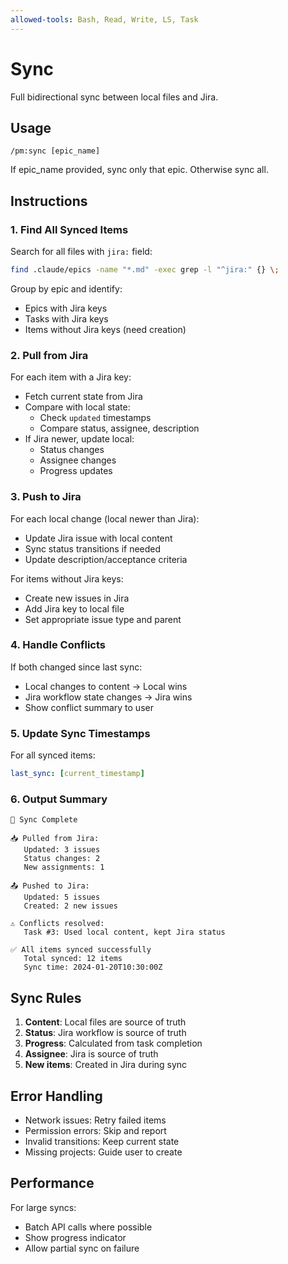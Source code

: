 ```yaml
---
allowed-tools: Bash, Read, Write, LS, Task
---
```


# Sync

Full bidirectional sync between local files and Jira.

## Usage
```
/pm:sync [epic_name]
```

If epic_name provided, sync only that epic. Otherwise sync all.

## Instructions

### 1. Find All Synced Items

Search for all files with `jira:` field:
```bash
find .claude/epics -name "*.md" -exec grep -l "^jira:" {} \;
```

Group by epic and identify:
- Epics with Jira keys
- Tasks with Jira keys
- Items without Jira keys (need creation)

### 2. Pull from Jira

For each item with a Jira key:
- Fetch current state from Jira
- Compare with local state:
  - Check `updated` timestamps
  - Compare status, assignee, description
- If Jira newer, update local:
  - Status changes
  - Assignee changes
  - Progress updates

### 3. Push to Jira

For each local change (local newer than Jira):
- Update Jira issue with local content
- Sync status transitions if needed
- Update description/acceptance criteria

For items without Jira keys:
- Create new issues in Jira
- Add Jira key to local file
- Set appropriate issue type and parent

### 4. Handle Conflicts

If both changed since last sync:
- Local changes to content → Local wins
- Jira workflow state changes → Jira wins
- Show conflict summary to user

### 5. Update Sync Timestamps

For all synced items:
```yaml
last_sync: [current_timestamp]
```

### 6. Output Summary

```
🔄 Sync Complete

📥 Pulled from Jira:
   Updated: 3 issues
   Status changes: 2
   New assignments: 1

📤 Pushed to Jira:
   Updated: 5 issues
   Created: 2 new issues
   
⚠️ Conflicts resolved:
   Task #3: Used local content, kept Jira status
   
✅ All items synced successfully
   Total synced: 12 items
   Sync time: 2024-01-20T10:30:00Z
```

## Sync Rules

1. **Content**: Local files are source of truth
2. **Status**: Jira workflow is source of truth
3. **Progress**: Calculated from task completion
4. **Assignee**: Jira is source of truth
5. **New items**: Created in Jira during sync

## Error Handling

- Network issues: Retry failed items
- Permission errors: Skip and report
- Invalid transitions: Keep current state
- Missing projects: Guide user to create

## Performance

For large syncs:
- Batch API calls where possible
- Show progress indicator
- Allow partial sync on failure